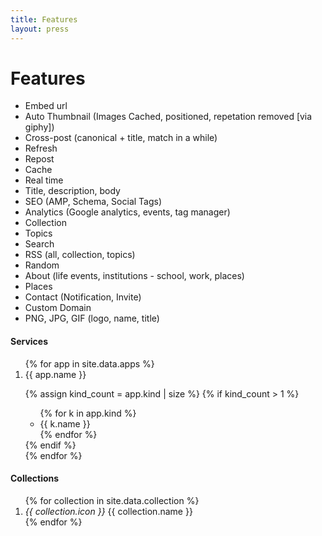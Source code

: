```yaml
---
title: Features
layout: press
---
```


<h1 class="mdl-typography--font-light">Features</h1>

- Embed url
- Auto Thumbnail (Images Cached, positioned, repetation removed [via giphy])
- Cross-post (canonical + title, match in a while)
- Refresh
- Repost
- Cache
- Real time
- Title, description, body
- SEO (AMP, Schema, Social Tags)
- Analytics (Google analytics, events, tag manager)
- Collection
- Topics
- Search
- RSS (all, collection, topics)
- Random
- About (life events, institutions - school, work, places)
- Places
- Contact (Notification, Invite)
- Custom Domain
- PNG, JPG, GIF (logo, name, title)

<h4>Services</h4>

<ol>
{% for app in site.data.apps %}
<li>
<i class="{{ app.icon }}"></i> {{ app.name }}

{% assign kind_count = app.kind | size %}
{% if kind_count > 1 %}
<ul>
{% for k in app.kind %}
<li><i class="{{ k.icon }}"></i> {{ k.name }}</li>
{% endfor %}
</ul>
{% endif %}
</li>
{% endfor %}
</ol>

<h4>Collections</h4>

<ol>
{% for collection in site.data.collection %}
<li><i class="material-icons md-18" style="width: 20px; line-height: 1;">{{ collection.icon }}</i> {{ collection.name }}</li>
{% endfor %}
</ol>
